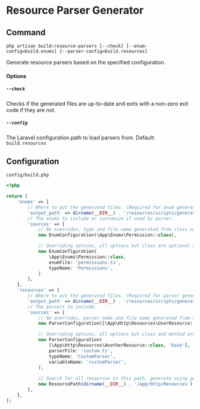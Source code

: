 # Resource Parser Generator

## Command

```shell
php artisan build:resource-parsers [--check] [--enum-config=build.enums] [--parser-config=build.resources]
```

Generate resource parsers based on the specified configuration.

#### Options

##### `--check`

Checks if the generated files are up-to-date and exits with a non-zero exit code if they are not.

##### `--config`

The Laravel configuration path to load parsers from. Default: `build.resources`

## Configuration

`config/build.php`

```php
<?php

return [
    'enums' => [
        // Where to put the generated files. (Required for enum generation)
        'output_path' => dirname(__DIR__) . '/resources/scripts/generated/enums',
        // The enums to include or customize if used by parser.
        'sources' => [
            // No overrides, type and file name generated from class name
            new EnumConfiguration(\App\Enums\Permission::class),

            // Overriding options, all options but class are optional and generated if not specified
            new EnumConfiguration(
                \App\Enums\Permission::class,
                enumFile: 'permissions.ts',
                typeName: 'Permissions',
            )
        ],
    ],
    'resources' => [
        // Where to put the generated files. (Required for parser generation)
        'output_path' => dirname(__DIR__) . '/resources/scripts/generated/parsers',
        // The parsers to include.
        'sources' => [
            // No overrides, parser name and file name generated from class and method names
            new ParserConfiguration([\App\Http\Resources\UserResource::class, 'base']),

            // Overriding options, all options but class and method are optional and generated if not specified
            new ParserConfiguration(
                [\App\Http\Resources\AnotherResource::class, 'base'],
                parserFile: 'custom.ts',
                typeName: 'CustomParser',
                variableName: 'customParser',
            ),
            
            // Search for all resources in this path, generate using generated parser and file names
            new ResourcePath(dirname(__DIR__) . '/app/Http/Resources'),
        ],
    ],
];
```
